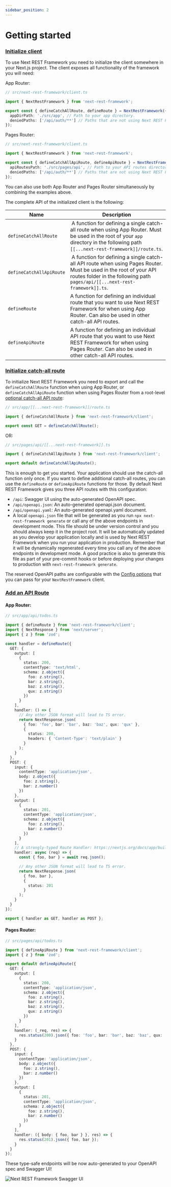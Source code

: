 ```yaml
---
sidebar_position: 2
---
```


# Getting started

### [Initialize client](#initialize-client)

To use Next REST Framework you need to initialize the client somewhere in your Next.js project. The client exposes all functionality of the framework you will need:

App Router:

```typescript
// src/next-rest-framework/client.ts

import { NextRestFramework } from 'next-rest-framework';

export const { defineCatchAllRoute, defineRoute } = NextRestFramework({
  appDirPath: './src/app', // Path to your app directory.
  deniedPaths: ['/api/auth/**'] // Paths that are not using Next REST Framework if you have any.
});
```

Pages Router:

```typescript
// src/next-rest-framework/client.ts

import { NextRestFramework } from 'next-rest-framework';

export const { defineCatchAllApiRoute, defineApiRoute } = NextRestFramework({
  apiRoutesPath: './src/pages/api', // Path to your API routes directory.
  deniedPaths: ['/api/auth/**'] // Paths that are not using Next REST Framework if you have any.
});
```

You can also use both App Router and Pages Router simultaneously by combining the examples above.

The complete API of the initialized client is the following:

| Name                     | Description                                                                                                                                                                                        |
| ------------------------ | -------------------------------------------------------------------------------------------------------------------------------------------------------------------------------------------------- |
| `defineCatchAllRoute`    |  A function for defining a single catch-all route when using App Router. Must be used in the root of your `app` directory in the following path `[[...next-rest-framework]]/route.ts`.             |
| `defineCatchAllApiRoute` |  A function for defining a single catch-all API route when using Pages Router. Must be used in the root of your API routes folder in the following path `pages/api/[[...next-rest-framework]].ts`. |
| `defineRoute`            | A function for defining an individual route that you want to use Next REST Framework for when using App Router. Can also be used in other catch-all API routes.                                    |
| `defineApiRoute`         | A function for defining an individual API route that you want to use Next REST Framework for when using Pages Router. Can also be used in other catch-all API routes.                              |

### [Initialize catch-all route](#initialize-catch-all-route)

To initialize Next REST Framework you need to export and call the `defineCatchAllRoute` function when using App Router, or `defineCatchAllApiRoute` function when using Pages Router from a root-level [optional catch-all API route](https://nextjs.org/docs/routing/dynamic-routes#optional-catch-all-routes):

```typescript
// src/app/[[...next-rest-framework]]/route.ts

import { defineCatchAllRoute } from 'next-rest-framework/client';

export const GET = defineCatchAllRoute();
```

OR:

```typescript
// src/pages/api/[[...next-rest-framework]].ts

import { defineCatchAllApiRoute } from 'next-rest-framework/client';

export default defineCatchAllApiRoute();
```

This is enough to get you started. Your application should use the catch-all function only once. If you want to define additional catch-all routes, you can use the `defineRoute` or `defineApiRoute` functions for those. By default Next REST Framework gives you three API routes with this configuration:

- `/api`: Swagger UI using the auto-generated OpenAPI spec.
- `/api/openapi.json`: An auto-generated openapi.json document.
- `/api/openapi.yaml`: An auto-generated openapi.yaml document.
- A local `openapi.json` file that will be generated as you run `npx next-rest-framework generate` or call any of the above endpoints in development mode. This file should be under version control and you should always keep it in the project root. It will be automatically updated as you develop your application locally and is used by Next REST Framework when you run your application in production. Remember that it will be dynamically regenerated every time you call any of the above endpoints in development mode. A good practice is also to generate this file as part of your pre-commit hooks or before deploying your changes to production with `next-rest-framework generate`.

The reserved OpenAPI paths are configurable with the [Config options](#config-options) that you can pass for your `NextRestFramework` client.

### [Add an API Route](#add-an-api-route)

#### App Router:

```typescript
// src/app/api/todos.ts

import { defineRoute } from 'next-rest-framework/client';
import { NextResponse } from 'next/server';
import { z } from 'zod';

const handler = defineRoute({
  GET: {
    output: [
      {
        status: 200,
        contentType: 'text/html',
        schema: z.object({
          foo: z.string(),
          bar: z.string(),
          baz: z.string(),
          qux: z.string()
        })
      }
    ],
    handler: () => {
      // Any other JSON format will lead to TS error.
      return NextResponse.json(
        { foo: 'foo', bar: 'bar', baz: 'baz', qux: 'qux' },
        {
          status: 200,
          headers: { 'Content-Type': 'text/plain' }
        }
      );
    }
  },
  POST: {
    input: {
      contentType: 'application/json',
      body: z.object({
        foo: z.string(),
        bar: z.number()
      })
    },
    output: [
      {
        status: 201,
        contentType: 'application/json',
        schema: z.object({
          foo: z.string(),
          bar: z.number()
        })
      }
    ],
    // A strongly-typed Route Handler: https://nextjs.org/docs/app/building-your-application/routing/route-handlers
    handler: async (req) => {
      const { foo, bar } = await req.json();

      // Any other JSON format will lead to TS error.
      return NextResponse.json(
        { foo, bar },
        {
          status: 201
        }
      );
    }
  }
});

export { handler as GET, handler as POST };
```

#### Pages Router:

```typescript
// src/pages/api/todos.ts

import { defineApiRoute } from 'next-rest-framework/client';
import { z } from 'zod';

export default defineApiRoute({
  GET: {
    output: [
      {
        status: 200,
        contentType: 'application/json',
        schema: z.object({
          foo: z.string(),
          bar: z.string(),
          baz: z.string(),
          qux: z.string()
        })
      }
    ],
    handler: (_req, res) => {
      res.status(200).json({ foo: 'foo', bar: 'bar', baz: 'baz', qux: 'qux' });
    }
  },
  POST: {
    input: {
      contentType: 'application/json',
      body: z.object({
        foo: z.string(),
        bar: z.number()
      })
    },
    output: [
      {
        status: 201,
        contentType: 'application/json',
        schema: z.object({
          foo: z.string(),
          bar: z.number()
        })
      }
    ],
    handler: ({ body: { foo, bar } }, res) => {
      res.status(201).json({ foo, bar });
    }
  }
});
```

These type-safe endpoints will be now auto-generated to your OpenAPI spec and Swagger UI!

![Next REST Framework Swagger UI](@site/static/img/swagger-ui-screenshot.jpg)

